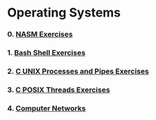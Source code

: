 # Operating Systems

### 0. [NASM Exercises](0.%20NASM%20Exercises)

### 1. [Bash Shell Exercises](1.%20Bash%20Shell%20Exercises)

### 2. [C UNIX Processes and Pipes Exercises](2.%20C%20UNIX%20Processes%20and%20Pipes%20Exercises)

### 3. [C POSIX Threads Exercises](3.%20C%20POSIX%20Threads%20Exercises)

### 4. [Computer Networks](4.%20Computer%20Networks)
